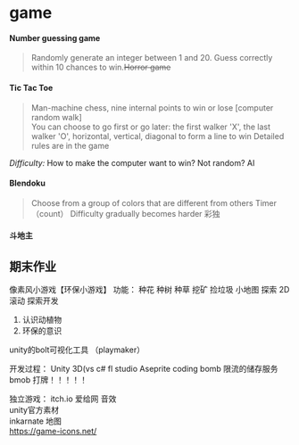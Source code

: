 # game  
#### Number guessing game  
> Randomly generate an integer between 1 and 20. Guess correctly within 10 chances to win.~~Horror game~~  
 
#### Tic Tac Toe 
> Man-machine chess, nine internal points to win or lose [computer random walk]  
> You can choose to go first or go later: the first walker 'X', the last walker 'O', horizontal, vertical, diagonal to form a line to win
> Detailed rules are in the game  

*Difficulty:* How to make the computer want to win? Not random? AI

#### Blendoku
> Choose from a group of colors that are different from others
> Timer（count）
> Difficulty gradually becomes harder
> 彩独


#### 斗地主 


## 期末作业  
像素风小游戏【环保小游戏】 
功能： 种花 种树 种草 挖矿 捡垃圾 小地图 探索 
2D 滚动 探索开发  
1. 认识动植物
2. 环保的意识  

unity的bolt可视化工具 （playmaker）


开发过程：
Unity 3D(vs
c#
fl studio
Aseprite
coding
bomb 限流的储存服务 bmob
打牌！！！！！

独立游戏：
itch.io
爱给网 音效  
unity官方素材  
inkarnate 地图  
https://game-icons.net/
